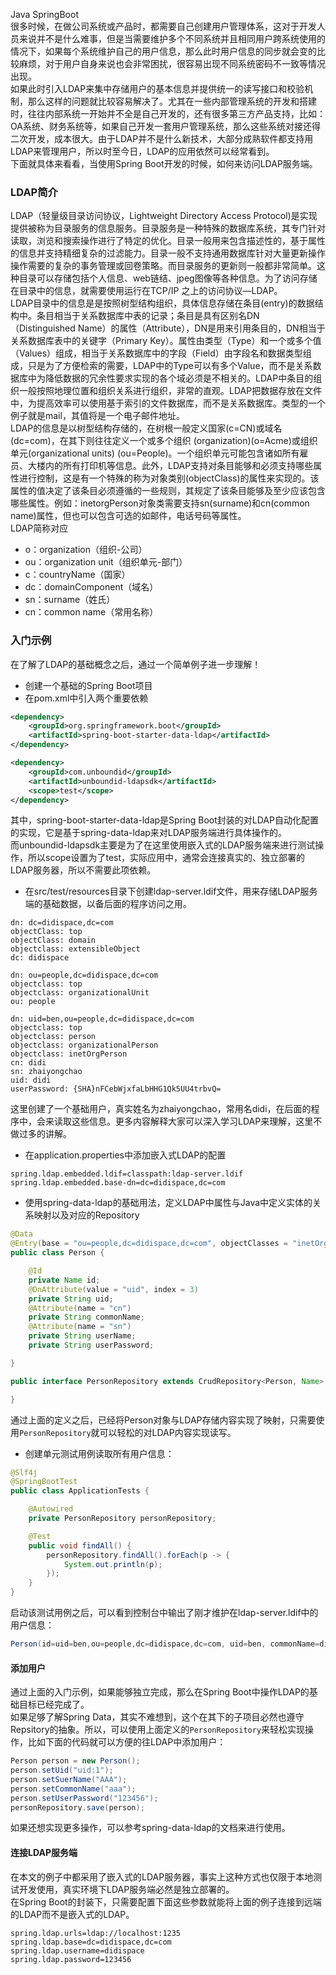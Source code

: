 Java SpringBoot<br />很多时候，在做公司系统或产品时，都需要自己创建用户管理体系，这对于开发人员来说并不是什么难事，但是当需要维护多个不同系统并且相同用户跨系统使用的情况下，如果每个系统维护自己的用户信息，那么此时用户信息的同步就会变的比较麻烦，对于用户自身来说也会非常困扰，很容易出现不同系统密码不一致等情况出现。<br />如果此时引入LDAP来集中存储用户的基本信息并提供统一的读写接口和校验机制，那么这样的问题就比较容易解决了。尤其在一些内部管理系统的开发和搭建时，往往内部系统一开始并不全是自己开发的，还有很多第三方产品支持，比如：OA系统、财务系统等，如果自己开发一套用户管理系统，那么这些系统对接还得二次开发，成本很大。由于LDAP并不是什么新技术，大部分成熟软件都支持用LDAP来管理用户，所以时至今日，LDAP的应用依然可以经常看到。<br />下面就具体来看看，当使用Spring Boot开发的时候，如何来访问LDAP服务端。
<a name="p14a3"></a>
### LDAP简介
LDAP（轻量级目录访问协议，Lightweight Directory Access Protocol)是实现提供被称为目录服务的信息服务。目录服务是一种特殊的数据库系统，其专门针对读取，浏览和搜索操作进行了特定的优化。目录一般用来包含描述性的，基于属性的信息并支持精细复杂的过滤能力。目录一般不支持通用数据库针对大量更新操作操作需要的复杂的事务管理或回卷策略。而目录服务的更新则一般都非常简单。这种目录可以存储包括个人信息、web链结、jpeg图像等各种信息。为了访问存储在目录中的信息，就需要使用运行在TCP/IP 之上的访问协议—LDAP。<br />LDAP目录中的信息是是按照树型结构组织，具体信息存储在条目(entry)的数据结构中。条目相当于关系数据库中表的记录；条目是具有区别名DN （Distinguished Name）的属性（Attribute），DN是用来引用条目的，DN相当于关系数据库表中的关键字（Primary Key）。属性由类型（Type）和一个或多个值（Values）组成，相当于关系数据库中的字段（Field）由字段名和数据类型组成，只是为了方便检索的需要，LDAP中的Type可以有多个Value，而不是关系数据库中为降低数据的冗余性要求实现的各个域必须是不相关的。LDAP中条目的组织一般按照地理位置和组织关系进行组织，非常的直观。LDAP把数据存放在文件中，为提高效率可以使用基于索引的文件数据库，而不是关系数据库。类型的一个例子就是mail，其值将是一个电子邮件地址。<br />LDAP的信息是以树型结构存储的，在树根一般定义国家(c=CN)或域名(dc=com)，在其下则往往定义一个或多个组织 (organization)(o=Acme)或组织单元(organizational units) (ou=People)。一个组织单元可能包含诸如所有雇员、大楼内的所有打印机等信息。此外，LDAP支持对条目能够和必须支持哪些属性进行控制，这是有一个特殊的称为对象类别(objectClass)的属性来实现的。该属性的值决定了该条目必须遵循的一些规则，其规定了该条目能够及至少应该包含哪些属性。例如：inetorgPerson对象类需要支持sn(surname)和cn(common name)属性，但也可以包含可选的如邮件，电话号码等属性。<br />LDAP简称对应

- o：organization（组织-公司）
- ou：organization unit（组织单元-部门）
- c：countryName（国家）
- dc：domainComponent（域名）
- sn：surname（姓氏）
- cn：common name（常用名称）
<a name="b1vLM"></a>
### 入门示例
在了解了LDAP的基础概念之后，通过一个简单例子进一步理解！

- 创建一个基础的Spring Boot项目
- 在pom.xml中引入两个重要依赖
```xml
<dependency>
    <groupId>org.springframework.boot</groupId>
    <artifactId>spring-boot-starter-data-ldap</artifactId>
</dependency>

<dependency>
    <groupId>com.unboundid</groupId>
    <artifactId>unboundid-ldapsdk</artifactId>
    <scope>test</scope>
</dependency>
```
其中，spring-boot-starter-data-ldap是Spring Boot封装的对LDAP自动化配置的实现，它是基于spring-data-ldap来对LDAP服务端进行具体操作的。<br />而unboundid-ldapsdk主要是为了在这里使用嵌入式的LDAP服务端来进行测试操作，所以scope设置为了test，实际应用中，通常会连接真实的、独立部署的LDAP服务器，所以不需要此项依赖。

- 在src/test/resources目录下创建ldap-server.ldif文件，用来存储LDAP服务端的基础数据，以备后面的程序访问之用。
```
dn: dc=didispace,dc=com
objectClass: top
objectClass: domain
objectclass: extensibleObject
dc: didispace

dn: ou=people,dc=didispace,dc=com
objectclass: top
objectclass: organizationalUnit
ou: people

dn: uid=ben,ou=people,dc=didispace,dc=com
objectclass: top
objectclass: person
objectclass: organizationalPerson
objectclass: inetOrgPerson
cn: didi
sn: zhaiyongchao
uid: didi
userPassword: {SHA}nFCebWjxfaLbHHG1Qk5UU4trbvQ=
```
这里创建了一个基础用户，真实姓名为zhaiyongchao，常用名didi，在后面的程序中，会来读取这些信息。更多内容解释大家可以深入学习LDAP来理解，这里不做过多的讲解。

- 在application.properties中添加嵌入式LDAP的配置
```
spring.ldap.embedded.ldif=classpath:ldap-server.ldif
spring.ldap.embedded.base-dn=dc=didispace,dc=com
```

- 使用spring-data-ldap的基础用法，定义LDAP中属性与Java中定义实体的关系映射以及对应的Repository
```java
@Data
@Entry(base = "ou=people,dc=didispace,dc=com", objectClasses = "inetOrgPerson")
public class Person {

    @Id
    private Name id;
    @DnAttribute(value = "uid", index = 3)
    private String uid;
    @Attribute(name = "cn")
    private String commonName;
    @Attribute(name = "sn")
    private String userName;
    private String userPassword;

}

public interface PersonRepository extends CrudRepository<Person, Name> {

}
```
通过上面的定义之后，已经将Person对象与LDAP存储内容实现了映射，只需要使用`PersonRepository`就可以轻松的对LDAP内容实现读写。

- 创建单元测试用例读取所有用户信息：
```java
@Slf4j
@SpringBootTest
public class ApplicationTests {

    @Autowired
    private PersonRepository personRepository;

    @Test
    public void findAll() {
        personRepository.findAll().forEach(p -> {
            System.out.println(p);
        });
    }
}
```
启动该测试用例之后，可以看到控制台中输出了刚才维护在ldap-server.ldif中的用户信息：
```java
Person(id=uid=ben,ou=people,dc=didispace,dc=com, uid=ben, commonName=didi, userName=zhaiyongchao, userPassword=123,83,72,65,125,110,70,67,101,98,87,106,120,102,97,76,98,72,72,71,49,81,107,53,85,85,52,116,114,98,118,81,61)
```
<a name="z0hnQ"></a>
#### 添加用户
通过上面的入门示例，如果能够独立完成，那么在Spring Boot中操作LDAP的基础目标已经完成了。<br />如果足够了解Spring Data，其实不难想到，这个在其下的子项目必然也遵守Repsitory的抽象。所以，可以使用上面定义的`PersonRepository`来轻松实现操作，比如下面的代码就可以方便的往LDAP中添加用户：
```java
Person person = new Person();
person.setUid("uid:1");
person.setSuerName("AAA");
person.setCommonName("aaa");
person.setUserPassword("123456");
personRepository.save(person);
```
如果还想实现更多操作，可以参考spring-data-ldap的文档来进行使用。
<a name="P4vOi"></a>
#### 连接LDAP服务端
在本文的例子中都采用了嵌入式的LDAP服务器，事实上这种方式也仅限于本地测试开发使用，真实环境下LDAP服务端必然是独立部署的。<br />在Spring Boot的封装下，只需要配置下面这些参数就能将上面的例子连接到远端的LDAP而不是嵌入式的LDAP。
```
spring.ldap.urls=ldap://localhost:1235
spring.ldap.base=dc=didispace,dc=com
spring.ldap.username=didispace
spring.ldap.password=123456
```
